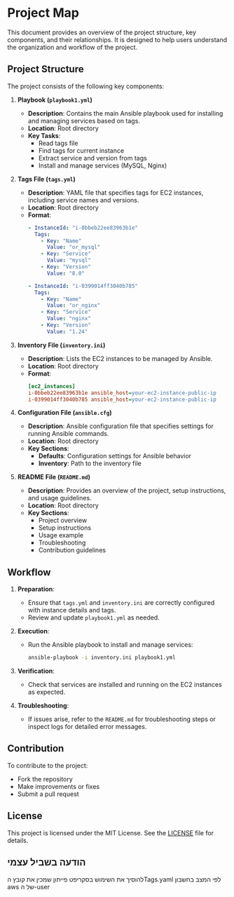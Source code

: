 # Project Map

This document provides an overview of the project structure, key components, and their relationships. It is designed to help users understand the organization and workflow of the project.

## Project Structure

The project consists of the following key components:

1. **Playbook (`playbook1.yml`)**
   - **Description**: Contains the main Ansible playbook used for installing and managing services based on tags.
   - **Location**: Root directory
   - **Key Tasks**:
     - Read tags file
     - Find tags for current instance
     - Extract service and version from tags
     - Install and manage services (MySQL, Nginx)

2. **Tags File (`tags.yml`)**
   - **Description**: YAML file that specifies tags for EC2 instances, including service names and versions.
   - **Location**: Root directory
   - **Format**:
     ```yaml
     - InstanceId: "i-0bbeb22ee83963b1e"
       Tags:
         - Key: "Name"
           Value: "or_mysql"
         - Key: "Service"
           Value: "mysql"
         - Key: "Version"
           Value: "8.0"
     
     - InstanceId: "i-0399014ff3040b785"
       Tags:
         - Key: "Name"
           Value: "or_nginx"
         - Key: "Service"
           Value: "nginx"
         - Key: "Version"
           Value: "1.24"
     ```

3. **Inventory File (`inventory.ini`)**
   - **Description**: Lists the EC2 instances to be managed by Ansible.
   - **Location**: Root directory
   - **Format**:
     ```ini
     [ec2_instances]
     i-0bbeb22ee83963b1e ansible_host=your-ec2-instance-public-ip
     i-0399014ff3040b785 ansible_host=your-ec2-instance-public-ip
     ```

4. **Configuration File (`ansible.cfg`)**
   - **Description**: Ansible configuration file that specifies settings for running Ansible commands.
   - **Location**: Root directory
   - **Key Sections**:
     - **Defaults**: Configuration settings for Ansible behavior
     - **Inventory**: Path to the inventory file

5. **README File (`README.md`)**
   - **Description**: Provides an overview of the project, setup instructions, and usage guidelines.
   - **Location**: Root directory
   - **Key Sections**:
     - Project overview
     - Setup instructions
     - Usage example
     - Troubleshooting
     - Contribution guidelines

## Workflow

1. **Preparation**:
   - Ensure that `tags.yml` and `inventory.ini` are correctly configured with instance details and tags.
   - Review and update `playbook1.yml` as needed.

2. **Execution**:
   - Run the Ansible playbook to install and manage services:
     ```bash
     ansible-playbook -i inventory.ini playbook1.yml
     ```

3. **Verification**:
   - Check that services are installed and running on the EC2 instances as expected.

4. **Troubleshooting**:
   - If issues arise, refer to the `README.md` for troubleshooting steps or inspect logs for detailed error messages.

## Contribution

To contribute to the project:
- Fork the repository
- Make improvements or fixes
- Submit a pull request

## License

This project is licensed under the MIT License. See the [LICENSE](LICENSE) file for details.



## הודעה בשביל עצמי
להוסיך את השימוש בסקריפט פייתון שמכין את קובץ הTags.yaml לפי המצב בחשבון aws של ה-user

